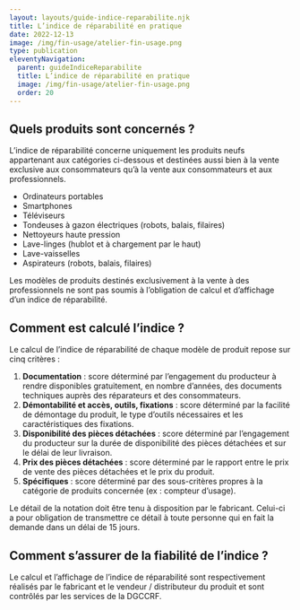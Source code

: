 ```yaml
---
layout: layouts/guide-indice-reparabilite.njk
title: L’indice de réparabilité en pratique
date: 2022-12-13
image: /img/fin-usage/atelier-fin-usage.png
type: publication
eleventyNavigation:
  parent: guideIndiceReparabilite
  title: L’indice de réparabilité en pratique
  image: /img/fin-usage/atelier-fin-usage.png
  order: 20
---
```


## Quels produits sont concernés ?

L’indice de réparabilité concerne uniquement les produits neufs appartenant aux catégories ci-dessous et destinées aussi bien à la vente exclusive aux consommateurs qu’à la vente aux consommateurs et aux professionnels.

* Ordinateurs portables
* Smartphones
* Téléviseurs
* Tondeuses à gazon électriques (robots, balais, filaires)
* Nettoyeurs haute pression
* Lave-linges (hublot et à chargement par le haut)
* Lave-vaisselles
* Aspirateurs (robots, balais, filaires)

Les modèles de produits destinés exclusivement à la vente à des professionnels ne sont pas soumis à l’obligation de calcul et d’affichage d’un indice de réparabilité.


## Comment est calculé l’indice ?

Le calcul de l’indice de réparabilité de chaque modèle de produit repose sur cinq critères :

1. **Documentation** : score déterminé par l’engagement du producteur à rendre disponibles gratuitement, en nombre d’années, des documents techniques auprès des réparateurs et des consommateurs.
2. **Démontabilité et accès, outils, fixations** : score déterminé par la facilité de démontage du produit, le type d’outils nécessaires et les caractéristiques des fixations.
3. **Disponibilité des pièces détachées** : score déterminé par l’engagement du producteur sur la durée de disponibilité des pièces détachées et sur le délai de leur livraison.
4. **Prix des pièces détachées** : score déterminé par le rapport entre le prix de vente des pièces détachées et le prix du produit.
5. **Spécifiques** : score déterminé par des sous-critères propres à la catégorie de produits concernée (ex : compteur d’usage).

Le détail de la notation doit être tenu à disposition par le fabricant. Celui-ci a pour obligation de transmettre ce détail à toute personne qui en fait la demande dans un délai de 15 jours.

## Comment s’assurer de la fiabilité de l’indice ?

Le calcul et l’affichage de l’indice de réparabilité sont respectivement réalisés par le fabricant et le vendeur / distributeur du produit et sont contrôlés par les services de la DGCCRF.
